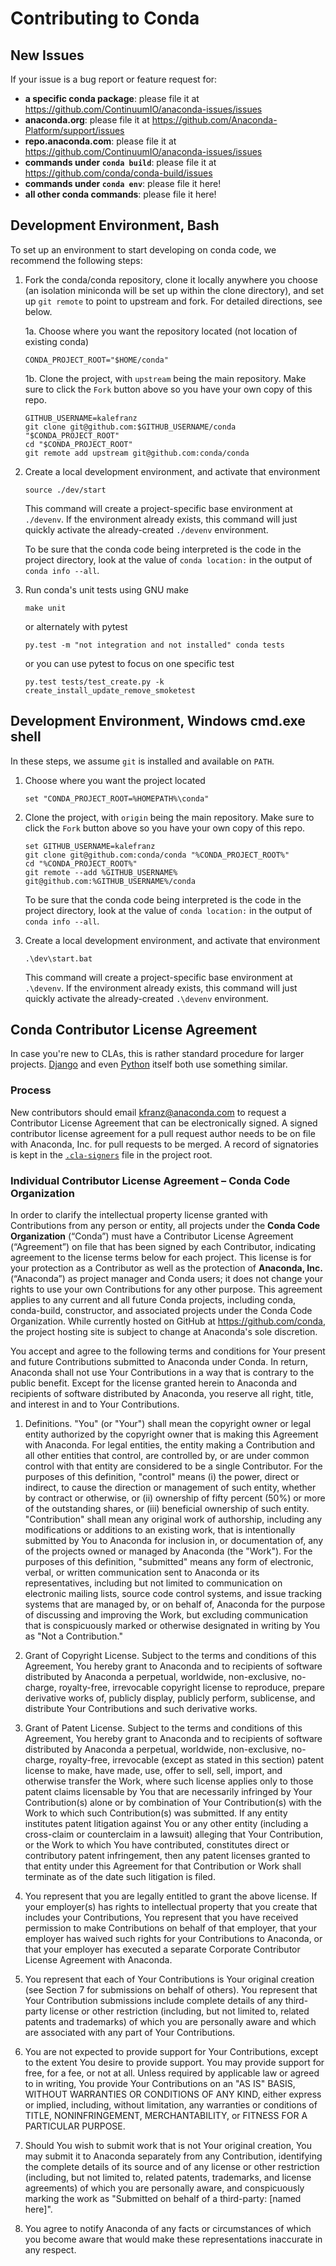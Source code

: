# Contributing to Conda

## New Issues

If your issue is a bug report or feature request for:

* **a specific conda package**: please file it at <https://github.com/ContinuumIO/anaconda-issues/issues>
* **anaconda.org**: please file it at <https://github.com/Anaconda-Platform/support/issues>
* **repo.anaconda.com**: please file it at <https://github.com/ContinuumIO/anaconda-issues/issues>
* **commands under `conda build`**: please file it at <https://github.com/conda/conda-build/issues>
* **commands under `conda env`**: please file it here!
* **all other conda commands**: please file it here!


## Development Environment, Bash <!-- TODO: make this so (including the msys2 shell on Windows) -->

To set up an environment to start developing on conda code, we recommend the following steps:

1. Fork the conda/conda repository, clone it locally anywhere you choose (an isolation miniconda
   will be set up within the clone directory), and set up `git remote` to point to upstream
   and fork. For detailed directions, see below.

   1a. Choose where you want the repository located (not location of existing conda)

       CONDA_PROJECT_ROOT="$HOME/conda"

   1b. Clone the project, with `upstream` being the main repository. Make sure to click the `Fork`
       button above so you have your own copy of this repo.

       GITHUB_USERNAME=kalefranz
       git clone git@github.com:$GITHUB_USERNAME/conda "$CONDA_PROJECT_ROOT"
       cd "$CONDA_PROJECT_ROOT"
       git remote add upstream git@github.com:conda/conda

2. Create a local development environment, and activate that environment

       source ./dev/start

   This command will create a project-specific base environment at `./devenv`. If
   the environment already exists, this command will just quickly activate the
   already-created `./devenv` environment.

   To be sure that the conda code being interpreted is the code in the project directory,
   look at the value of `conda location:` in the output of `conda info --all`.

3. Run conda's unit tests using GNU make

       make unit

   or alternately with pytest

       py.test -m "not integration and not installed" conda tests

   or you can use pytest to focus on one specific test

       py.test tests/test_create.py -k create_install_update_remove_smoketest


## Development Environment, Windows cmd.exe shell

In these steps, we assume `git` is installed and available on `PATH`.

1. Choose where you want the project located

       set "CONDA_PROJECT_ROOT=%HOMEPATH%\conda"

2. Clone the project, with `origin` being the main repository. Make sure to click the `Fork`
   button above so you have your own copy of this repo.

       set GITHUB_USERNAME=kalefranz
       git clone git@github.com:conda/conda "%CONDA_PROJECT_ROOT%"
       cd "%CONDA_PROJECT_ROOT%"
       git remote --add %GITHUB_USERNAME% git@github.com:%GITHUB_USERNAME%/conda

   To be sure that the conda code being interpreted is the code in the project directory,
   look at the value of `conda location:` in the output of `conda info --all`.

3. Create a local development environment, and activate that environment

       .\dev\start.bat

   This command will create a project-specific base environment at `.\devenv`. If
   the environment already exists, this command will just quickly activate the
   already-created `.\devenv` environment.


## Conda Contributor License Agreement

In case you're new to CLAs, this is rather standard procedure for larger projects.
[Django](https://www.djangoproject.com/foundation/cla/) and even
[Python](https://www.python.org/psf/contrib/contrib-form/) itself both use something similar.

### Process

New contributors should email kfranz@anaconda.com to request a Contributor License Agreement that
can be electronically signed. A signed contributor license agreement for a pull request author
needs to be on file with Anaconda, Inc. for pull requests to be merged. A record of signatories is
kept in the [`.cla-signers`](https://github.com/conda/conda/blob/master/.cla-signers) file in the
project root.

### Individual Contributor License Agreement – Conda Code Organization

In order to clarify the intellectual property license granted with Contributions from any person 
or entity, all projects under the **Conda Code Organization** (“Conda”) must have a Contributor 
License Agreement (“Agreement”) on file that has been signed by each Contributor, indicating 
agreement to the license terms below for each project. This license is for your protection as a 
Contributor as well as the protection of **Anaconda, Inc.** (“Anaconda”) as project manager and 
Conda users; it does not change your rights to use your own Contributions for any other purpose. 
This agreement applies to any current and all future Conda projects, including conda, conda-build, 
constructor, and associated projects under the Conda Code Organization. While currently hosted on 
GitHub at https://github.com/conda, the project hosting site is subject to change at Anaconda's 
sole discretion. 

You accept and agree to the following terms and conditions for Your present and future 
Contributions submitted to Anaconda under Conda. In return, Anaconda shall not use Your 
Contributions in a way that is contrary to the public benefit. Except for the license granted 
herein to Anaconda and recipients of software distributed by Anaconda, you reserve all right, 
title, and interest in and to Your Contributions.

1. Definitions. "You" (or "Your") shall mean the copyright owner or legal entity authorized 
by the copyright owner that is making this Agreement with Anaconda. For legal entities, the entity 
making a Contribution and all other entities that control, are controlled by, or are under common 
control with that entity are considered to be a single Contributor. For the purposes of this 
definition, "control" means (i) the power, direct or indirect, to cause the direction or 
management of such entity, whether by contract or otherwise, or (ii) ownership of fifty percent 
(50%) or more of the outstanding shares, or (iii) beneficial ownership of such entity. 
"Contribution" shall mean any original work of authorship, including any modifications or 
additions to an existing work, that is intentionally submitted by You to Anaconda for inclusion 
in, or documentation of, any of the projects owned or managed by Anaconda (the "Work"). For the 
purposes of this definition, "submitted" means any form of electronic, verbal, or written 
communication sent to Anaconda or its representatives, including but not limited to communication 
on electronic mailing lists, source code control systems, and issue tracking systems that are 
managed by, or on behalf of, Anaconda for the purpose of discussing and improving the Work, but 
excluding communication that is conspicuously marked or otherwise designated in writing by You as 
"Not a Contribution."

2. Grant of Copyright License. Subject to the terms and conditions of this Agreement, You hereby 
grant to Anaconda and to recipients of software distributed by Anaconda a perpetual, worldwide, 
non-exclusive, no-charge, royalty-free, irrevocable copyright license to reproduce, prepare 
derivative works of, publicly display, publicly perform, sublicense, and distribute Your 
Contributions and such derivative works.

3. Grant of Patent License. Subject to the terms and conditions of this Agreement, You hereby 
grant to Anaconda and to recipients of software distributed by Anaconda a perpetual, worldwide, 
non-exclusive, no-charge, royalty-free, irrevocable (except as stated in this section) patent 
license to make, have made, use, offer to sell, sell, import, and otherwise transfer the Work, 
where such license applies only to those patent claims licensable by You that are necessarily 
infringed by Your Contribution(s) alone or by combination of Your Contribution(s) with the Work 
to which such Contribution(s) was submitted. If any entity institutes patent litigation against 
You or any other entity (including a cross-claim or counterclaim in a lawsuit) alleging that Your
Contribution, or the Work to which You have contributed, constitutes direct or contributory patent
infringement, then any patent licenses granted to that entity under this Agreement for that
Contribution or Work shall terminate as of the date such litigation is filed.

4. You represent that you are legally entitled to grant the above license. If your employer(s) has
rights to intellectual property that you create that includes your Contributions, You represent
that you have received permission to make Contributions on behalf of that employer, that your
employer has waived such rights for your Contributions to Anaconda, or that your employer has
executed a separate Corporate Contributor License Agreement with Anaconda. 

5. You represent that each of Your Contributions is Your original creation (see Section 7 for
submissions on behalf of others). You represent that Your Contribution submissions include
complete details of any third-party license or other restriction (including, but not limited to,
related patents and trademarks) of which you are personally aware and which are associated with
any part of Your Contributions. 

6.	You are not expected to provide support for Your Contributions, except to the extent You
desire to provide support. You may provide support for free, for a fee, or not at all. Unless
required by applicable law or agreed to in writing, You provide Your Contributions on an "AS IS"
BASIS, WITHOUT WARRANTIES OR CONDITIONS OF ANY KIND, either express or implied, including, without
limitation, any warranties or conditions of TITLE, NONINFRINGEMENT, MERCHANTABILITY, or FITNESS
FOR A PARTICULAR PURPOSE. 

7. Should You wish to submit work that is not Your original creation, You may submit it to
Anaconda separately from any Contribution, identifying the complete details of its source and of
any license or other restriction (including, but not limited to, related patents, trademarks,
and license agreements) of which you are personally aware, and conspicuously marking the work as
"Submitted on behalf of a third-party: [named here]".

8. You agree to notify Anaconda of any facts or circumstances of which you become aware that
would make these representations inaccurate in any respect.
